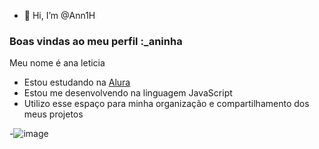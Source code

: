 - 👋 Hi, I’m @Ann1H
### Boas vindas ao meu perfil :_aninha

Meu nome é ana leticia

- Estou estudando na [Alura](https://www.alura.com.br)
- Estou me desenvolvendo na linguagem JavaScript
- Utilizo esse espaço para minha organização e compartilhamento dos meus projetos 

-![image](https://github.com/user-attachments/assets/10f1c3c1-0307-43be-848f-7fb03cc18532)


<!---
Ann1H/Ann1H is a ✨ special ✨ repository because its `README.md` (this file) appears on your GitHub profile.
You can click the Preview link to take a look at your changes.
--->
